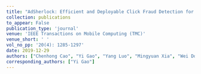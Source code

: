 ```yaml
---
title: "AdSherlock: Efficient and Deployable Click Fraud Detection for Mobile Applications"
collection: publications
to_appear: False
publication_type: 'journal'
venue: 'IEEE Transactions on Mobile Computing (TMC)'
venue_short: ' '
vol_no_pp: '20(4): 1285-1297'
date: 2019-12-29
authors: ["Chenhong Cao", "Yi Gao", "Yang Luo", "Mingyuan Xia", "Wei Dong", "Chun Chen", "Xue Liu"]
corresponding_authors: ["Yi Gao"]
---
```

